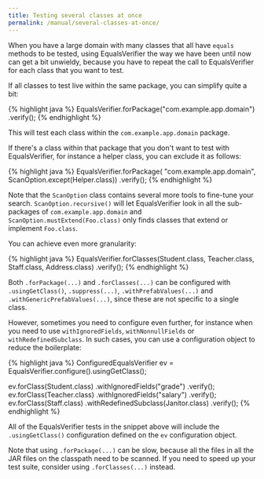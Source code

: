 ```yaml
---
title: Testing several classes at once
permalink: /manual/several-classes-at-once/
---
```

When you have a large domain with many classes that all have `equals` methods to be tested, using EqualsVerifier the way we have been until now can get a bit unwieldy, because you have to repeat the call to EqualsVerifier for each class that you want to test.

If all classes to test live within the same package, you can simplify quite a bit:

{% highlight java %}
EqualsVerifier.forPackage("com.example.app.domain")
    .verify();
{% endhighlight %}

This will test each class within the `com.example.app.domain` package.

If there's a class within that package that you don't want to test with EqualsVerifier, for instance a helper class, you can exclude it as follows:

{% highlight java %}
EqualsVerifier.forPackage(
        "com.example.app.domain",
        ScanOption.except(Helper.class))
    .verify();
{% endhighlight %}

Note that the `ScanOption` class contains several more tools to fine-tune your search. `ScanOption.recursive()` will let EqualsVerifier look in all the sub-packages of `com.example.app.domain` and `ScanOption.mustExtend(Foo.class)` only finds classes that extend or implement `Foo.class`.

You can achieve even more granularity:

{% highlight java %}
EqualsVerifier.forClasses(Student.class, Teacher.class, Staff.class, Address.class)
    .verify();
{% endhighlight %}

Both `.forPackage(...)` and `.forClasses(...)` can be configured with `.usingGetClass()`, `.suppress(...)`, `.withPrefabValues(...)` and `.withGenericPrefabValues(...)`, since these are not specific to a single class.

However, sometimes you need to configure even further, for instance when you need to use `withIgnoredFields`, `withNonnullFields` or `withRedefinedSubclass`. In such cases, you can use a configuration object to reduce the boilerplate:

{% highlight java %}
ConfiguredEqualsVerifier ev = EqualsVerifier.configure().usingGetClass();

ev.forClass(Student.class)
    .withIgnoredFields("grade")
    .verify();
ev.forClass(Teacher.class)
    .withIgnoredFields("salary")
    .verify();
ev.forClass(Staff.class)
    .withRedefinedSubclass(Janitor.class)
    .verify();
{% endhighlight %}

All of the EqualsVerifier tests in the snippet above will include the `.usingGetClass()` configuration defined on the `ev` configuration object.

Note that using `.forPackage(...)` can be slow, because all the files in all the JAR files on the classpath need to be scanned. If you need to speed up your test suite, consider using `.forClasses(...)` instead.
